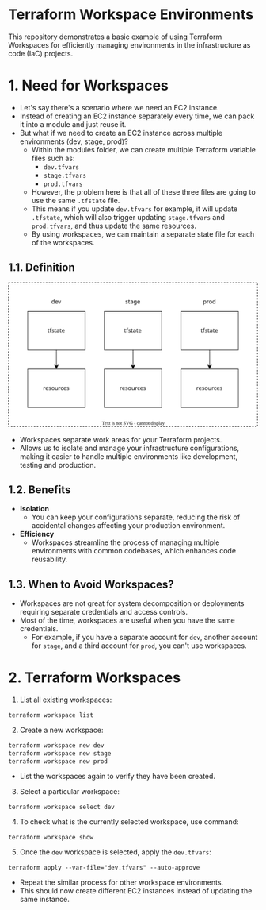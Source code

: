 # Terraform Workspace Environments

This repository demonstrates a basic example of using Terraform Workspaces for efficiently managing environments in the
infrastructure as code (IaC) projects.

# 1. Need for Workspaces

- Let's say there's a scenario where we need an EC2 instance.
- Instead of creating an EC2 instance separately every time, we can pack it into a module and just reuse it.
- But what if we need to create an EC2 instance across multiple environments (dev, stage, prod)?
	- Within the modules folder, we can create multiple Terraform variable files such as:
		- `dev.tfvars`
		- `stage.tfvars`
		- `prod.tfvars`
	- However, the problem here is that all of these three files are going to use the same `.tfstate` file.
	- This means if you update `dev.tfvars` for example, it will update `.tfstate`, which will also trigger
		updating `stage.tfvars` and `prod.tfvars`, and thus update the same resources.
	- By using workspaces, we can maintain a separate state file for each of the workspaces.

## 1.1. Definition

![workspaces-definition.svg](misc/workspaces-definition.svg)

- Workspaces separate work areas for your Terraform projects.
- Allows us to isolate and manage your infrastructure configurations, making it easier to handle multiple environments
	like development, testing and production.

## 1.2. Benefits

- **Isolation**
	- You can keep your configurations separate, reducing the risk of accidental changes affecting your production
		environment.
- **Efficiency**
	- Workspaces streamline the process of managing multiple environments with common codebases, which enhances code
		reusability.

## 1.3. When to Avoid Workspaces?

- Workspaces are not great for system decomposition or deployments requiring separate credentials and access controls.
- Most of the time, workspaces are useful when you have the same credentials.
	- For example, if you have a separate account for `dev`, another account for `stage`, and a third account for `prod`,
		you can't use workspaces.

# 2. Terraform Workspaces

1. List all existing workspaces:

```shell
terraform workspace list
```

2. Create a new workspace:

```shell
terraform workspace new dev
terraform workspace new stage
terraform workspace new prod
```

- List the workspaces again to verify they have been created.

3. Select a particular workspace:

```shell
terraform workspace select dev
```

4. To check what is the currently selected workspace, use command:

```shell
terraform workspace show
```

5. Once the `dev` workspace is selected, apply the `dev.tfvars`:

```shell
terraform apply --var-file="dev.tfvars" --auto-approve
```

- Repeat the similar process for other workspace environments.
- This should now create different EC2 instances instead of updating the same instance.
